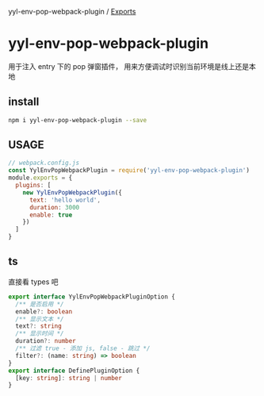 yyl-env-pop-webpack-plugin / [Exports](modules.md)

# yyl-env-pop-webpack-plugin

用于注入 entry 下的 pop 弹窗插件， 用来方便调试时识别当前环境是线上还是本地

## install

```bash
npm i yyl-env-pop-webpack-plugin --save
```

## USAGE

```javascript
// webpack.config.js
const YylEnvPopWebpackPlugin = require('yyl-env-pop-webpack-plugin')
module.exports = {
  plugins: [
    new YylEnvPopWebpackPlugin({
      text: 'hello world',
      duration: 3000
      enable: true
    })
  ]
}

```

## ts

直接看 types 吧

```typescript
export interface YylEnvPopWebpackPluginOption {
  /** 是否启用 */
  enable?: boolean
  /** 显示文本 */
  text?: string
  /** 显示时间 */
  duration?: number
  /** 过滤 true - 添加 js, false - 跳过 */
  filter?: (name: string) => boolean
}
export interface DefinePluginOption {
  [key: string]: string | number
}
```
